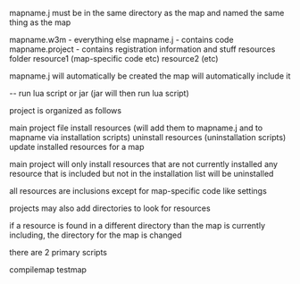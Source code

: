 mapname.j must be in the same directory as the map and named the same thing as the map


mapname.w3m		- everything else
mapname.j		- contains code
mapname.project	- contains registration information and stuff
resources folder
	resource1 (map-specific code etc)
	resource2 (etc)



mapname.j will automatically be created
the map will automatically include it

-- run lua script or jar (jar will then run lua script)

project is organized as follows


main project file
	install resources (will add them to mapname.j and to mapname via installation scripts)
	uninstall resources (uninstallation scripts)
	update installed resources for a map
	
main project will only install resources that are not currently installed
any resource that is included but not in the installation list will be uninstalled

all resources are inclusions except for map-specific code like settings

projects may also add directories to look for resources

if a resource is found in a different directory than the map is currently including, the directory for the map is changed


there are 2 primary scripts

compilemap
testmap